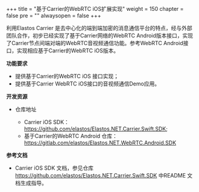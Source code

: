 +++
title = "基于Carrier的WebRTC iOS扩展实现"
weight = 150
chapter = false
pre = ""
alwaysopen = false
+++

利用Elastos Carrier 是去中心化的端到端加密的消息通信平台的特点，经与外部团队合作，初步已经实现了基于Carrier网络的WebRTC Android版本接口，实现了Carrier节点间端对端的WebRTC音视频通信功能。参考WebRTC Android接口，实现相应基于Carrier的WebRTC iOS版本。

**功能要求**

- 提供基于Carrier的WebRTC iOS 接口实现；
- 提供基于Carrier WebRTC iOS接口的音视频通信Demo应用。

**开发资源**

- 仓库地址

  - Carrier iOS SDK：https://github.com/elastos/Elastos.NET.Carrier.Swift.SDK;
  - 基于Carrier的WebRTC Android 仓库：https://gitlab.com/elastos/Elastos.NET.WebRTC.Android.SDK

**参考文档**

- Carrier iOS SDK 文档，参见仓库 https://github.com/elastos/Elastos.NET.Carrier.Swift.SDK 中README 文档生成指导。
